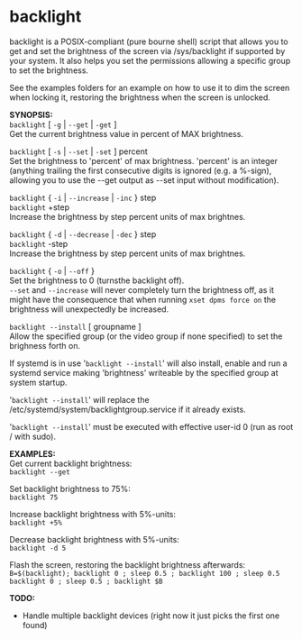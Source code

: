 # backlight
backlight is a POSIX-compliant (pure bourne shell) script that allows you to get and set the brightness of the screen via /sys/backlight if supported by your system.
It also helps you set the permissions allowing a specific group to set the brightness.

See the examples folders for an example on how to use it to dim the screen when locking it, restoring the brightness when the screen is unlocked.

__SYNOPSIS:__  <br>
`backlight` [ `-g` | `--get` | `-get` ]  <br>
Get the current brightness value in percent of MAX brightness.  <br>

`backlight` [ `-s` | `--set` | `-set` ] percent  <br>
Set the brightness to 'percent' of max brightness.  'percent' is an integer (anything trailing the first consecutive digits is ignored (e.g. a %-sign), allowing you to use the --get output as --set input without modification).

`backlight` { `-i` | `--increase` | `-inc` } step  <br>
`backlight` +step  <br>
Increase the brightness by step percent units of max brightnes.

`backlight` { `-d` | `--decrease` | `-dec` } step  <br>
`backlight` -step  <br>
Increase the brightness by step percent units of max brightnes.

`backlight` { `-o` | `--off` }  <br>
Set the brightness to 0 (turnsthe backlight off).  <br>
`--set` and `--increase` will never completely turn the brightness off, as it might have the consequence that when running `xset dpms force on` the brightness will unexpectedly be increased.


`backlight --install` [ groupname ]  <br>
Allow the specified group (or the video group if none specified) to set the brighness forth on.

If systemd is in use '`backlight --install`' will also install, enable and run a systemd service making 'brightness' writeable by the specified group at system startup.

'`backlight --install`' will replace the /etc/systemd/system/backlightgroup.service if it already exists.

'`backlight --install`' must be executed with effective user-id 0 (run as root / with sudo).

__EXAMPLES:__  <br>
Get current backlight brightness:  <br>
`backlight --get`    

Set backlight brightness to 75%:  <br>
`backlight 75`	

Increase backlight brightness with 5%-units:  <br>
`backlight +5%`	 

Decrease backlight brightness with 5%-units:  <br>
`backlight -d 5`	  

Flash the screen, restoring the backlight brightness afterwards:  <br>
`B=$(backlight); backlight 0 ; sleep 0.5 ; backlight 100 ; sleep 0.5 backlight 0 ; sleep 0.5 ; backlight $B`     

__TODO:__ <br>
* Handle multiple backlight devices (right now it just picks the first one found)
